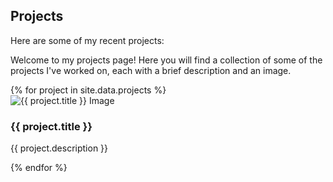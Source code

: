 ## Projects

Here are some of my recent projects:

Welcome to my projects page! Here you will find a collection of some of the projects I've worked on, each with a brief description and an image.

<div class="projects-gallery">
  {% for project in site.data.projects %}
  <div class="project-item">
    <img src="{{ project.image | relative_url }}" alt="{{ project.title }} Image" class="project-image">
    <h3>{{ project.title }}</h3>
    <p>{{ project.description }}</p>
  </div>
  {% endfor %}
</div>
